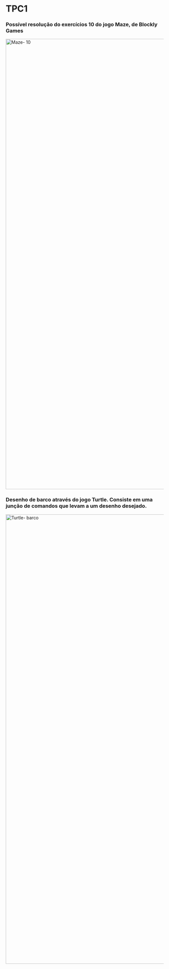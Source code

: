 # TPC1

### Possível resolução do exercícios 10 do jogo Maze, de Blockly Games

<img width="1433" alt="Maze- 10" src="https://github.com/a95846/ATP2023/assets/92225433/19d1ed76-5a1b-4946-8c86-9bbd316b287c">

### Desenho de barco através do jogo Turtle. Consiste em uma junção de comandos que levam a um desenho desejado.
<img width="1430" alt="Turtle- barco" src="https://github.com/a95846/ATP2023/assets/92225433/2ef7e1c8-9c21-4193-91df-fce21b0ae064">

